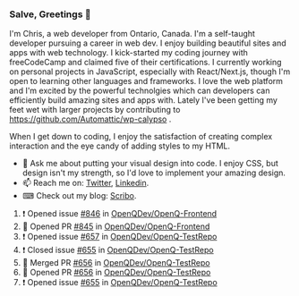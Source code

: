 ### Salve, Greetings 👋

I'm Chris, a web developer from Ontario, Canada. I'm a self-taught developer pursuing a career in web dev. I enjoy building beautiful sites and apps with web technology.
I kick-started my coding journey with freeCodeCamp and claimed five of their certifications.  I currently working on personal projects in JavaScript, especially with React/Next.js, though I'm open to learning other languages and frameworks. I love the web platform and I'm excited by the powerful technolgies which can developers can efficiently build amazing sites and apps with. Lately I've been getting my feet wet with larger projects by contributing to https://github.com/Automattic/wp-calypso .

When I get down to coding, I enjoy the satisfaction of creating complex interaction and the eye candy of adding styles to my HTML. 

- 💬 Ask me about putting your visual design into code. I enjoy CSS, but design isn't my strength, so I'd love to implement your amazing design.
- 📫 Reach me on: [Twitter](https://twitter.com/Christo28120856), [Linkedin](https://www.linkedin.com/in/christopher-stevers-07b9a5204/).
- ⌨ Check out my blog: [Scribo](https://christopherstevers.cf).
<!--
**Christopher-Stevers/Christopher-Stevers** is a ✨ _special_ ✨ repository because its `README.md` (this file) appears on your GitHub profile.

Here are some ideas to get you started:

- 🔭 I’m currently working on ...
- 🌱 I’m currently learning ...
- 👯 I’m looking to collaborate on ...
- 🤔 I’m looking for help with ...
- 😄 Pronouns: ...
- ⚡ Fun fact: ...
-->

<!--START_SECTION:activity-->
1. ❗️ Opened issue [#846](https://github.com/OpenQDev/OpenQ-Frontend/issues/846) in [OpenQDev/OpenQ-Frontend](https://github.com/OpenQDev/OpenQ-Frontend)
2. 💪 Opened PR [#845](https://github.com/OpenQDev/OpenQ-Frontend/pull/845) in [OpenQDev/OpenQ-Frontend](https://github.com/OpenQDev/OpenQ-Frontend)
3. ❗️ Opened issue [#657](https://github.com/OpenQDev/OpenQ-TestRepo/issues/657) in [OpenQDev/OpenQ-TestRepo](https://github.com/OpenQDev/OpenQ-TestRepo)
4. ❗️ Closed issue [#655](https://github.com/OpenQDev/OpenQ-TestRepo/issues/655) in [OpenQDev/OpenQ-TestRepo](https://github.com/OpenQDev/OpenQ-TestRepo)
5. 🎉 Merged PR [#656](https://github.com/OpenQDev/OpenQ-TestRepo/pull/656) in [OpenQDev/OpenQ-TestRepo](https://github.com/OpenQDev/OpenQ-TestRepo)
6. 💪 Opened PR [#656](https://github.com/OpenQDev/OpenQ-TestRepo/pull/656) in [OpenQDev/OpenQ-TestRepo](https://github.com/OpenQDev/OpenQ-TestRepo)
7. ❗️ Opened issue [#655](https://github.com/OpenQDev/OpenQ-TestRepo/issues/655) in [OpenQDev/OpenQ-TestRepo](https://github.com/OpenQDev/OpenQ-TestRepo)
<!--END_SECTION:activity-->
